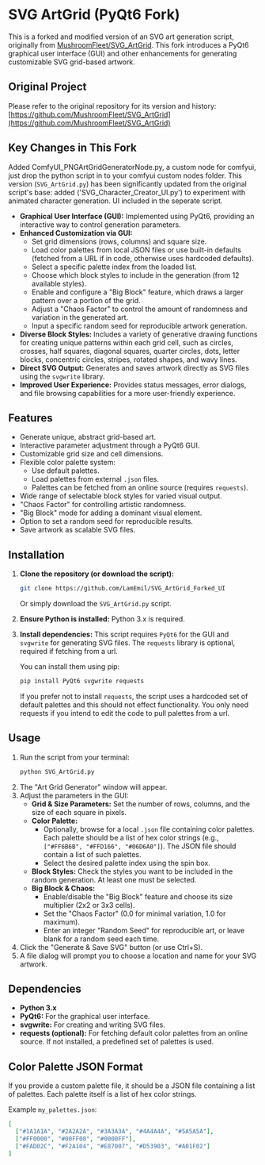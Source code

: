 # SVG ArtGrid (PyQt6 Fork)

This is a forked and modified version of an SVG art generation script, originally from [MushroomFleet/SVG_ArtGrid](https://github.com/MushroomFleet/SVG_ArtGrid). This fork introduces a PyQt6 graphical user interface (GUI) and other enhancements for generating customizable SVG grid-based artwork.

## Original Project

Please refer to the original repository for its version and history:
[https://github.com/MushroomFleet/SVG_ArtGrid](https://github.com/MushroomFleet/SVG_ArtGrid)

## Key Changes in This Fork
Added ComfyUI_PNGArtGridGeneratorNode.py, a custom node for comfyui, just drop the python script in to your comfyui custom nodes folder.
This version (`SVG_ArtGrid.py`) has been significantly updated from the original script's base:
added ('SVG_Character_Creator_UI.py') to experiment with animated character generation. UI included in the seperate script.

* **Graphical User Interface (GUI):** Implemented using PyQt6, providing an interactive way to control generation parameters.
* **Enhanced Customization via GUI:**
    * Set grid dimensions (rows, columns) and square size.
    * Load color palettes from local JSON files or use built-in defaults (fetched from a URL if in code, otherwise uses hardcoded defaults).
    * Select a specific palette index from the loaded list.
    * Choose which block styles to include in the generation (from 12 available styles).
    * Enable and configure a "Big Block" feature, which draws a larger pattern over a portion of the grid.
    * Adjust a "Chaos Factor" to control the amount of randomness and variation in the generated art.
    * Input a specific random seed for reproducible artwork generation.
* **Diverse Block Styles:** Includes a variety of generative drawing functions for creating unique patterns within each grid cell, such as circles, crosses, half squares, diagonal squares, quarter circles, dots, letter blocks, concentric circles, stripes, rotated shapes, and wavy lines.
* **Direct SVG Output:** Generates and saves artwork directly as SVG files using the `svgwrite` library.
* **Improved User Experience:** Provides status messages, error dialogs, and file browsing capabilities for a more user-friendly experience.

## Features

* Generate unique, abstract grid-based art.
* Interactive parameter adjustment through a PyQt6 GUI.
* Customizable grid size and cell dimensions.
* Flexible color palette system:
    * Use default palettes.
    * Load palettes from external `.json` files.
    * Palettes can be fetched from an online source (requires `requests`).
* Wide range of selectable block styles for varied visual output.
* "Chaos Factor" for controlling artistic randomness.
* "Big Block" mode for adding a dominant visual element.
* Option to set a random seed for reproducible results.
* Save artwork as scalable SVG files.

## Installation

1.  **Clone the repository (or download the script):**
    ```bash
    git clone https://github.com/LamEmil/SVG_ArtGrid_Forked_UI
    ```
    Or simply download the `SVG_ArtGrid.py` script.

2.  **Ensure Python is installed:**
    Python 3.x is required.

3.  **Install dependencies:**
    This script requires `PyQt6` for the GUI and `svgwrite` for generating SVG files. The `requests` library is optional, required if fetching from a url.

    You can install them using pip:
    ```bash
    pip install PyQt6 svgwrite requests
    ```
    If you prefer not to install `requests`, the script uses a hardcoded set of default palettes and this should not effect functionality. You only need requests if you intend to edit the code to pull palettes from a url.

## Usage

1.  Run the script from your terminal:
    ```bash
    python SVG_ArtGrid.py
    ```
2.  The "Art Grid Generator" window will appear.
3.  Adjust the parameters in the GUI:
    * **Grid & Size Parameters:** Set the number of rows, columns, and the size of each square in pixels.
    * **Color Palette:**
        * Optionally, browse for a local `.json` file containing color palettes. Each palette should be a list of hex color strings (e.g., `["#FF6B6B", "#FFD166", "#06D6A0"]`). The JSON file should contain a list of such palettes.
        * Select the desired palette index using the spin box.
    * **Block Styles:** Check the styles you want to be included in the random generation. At least one must be selected.
    * **Big Block & Chaos:**
        * Enable/disable the "Big Block" feature and choose its size multiplier (2x2 or 3x3 cells).
        * Set the "Chaos Factor" (0.0 for minimal variation, 1.0 for maximum).
        * Enter an integer "Random Seed" for reproducible art, or leave blank for a random seed each time.
4.  Click the "Generate & Save SVG" button (or use Ctrl+S).
5.  A file dialog will prompt you to choose a location and name for your SVG artwork.

## Dependencies

* **Python 3.x**
* **PyQt6:** For the graphical user interface.
* **svgwrite:** For creating and writing SVG files.
* **requests (optional):** For fetching default color palettes from an online source. If not installed, a predefined set of palettes is used.

## Color Palette JSON Format

If you provide a custom palette file, it should be a JSON file containing a list of palettes. Each palette itself is a list of hex color strings.

Example `my_palettes.json`:
```json
[
  ["#1A1A1A", "#2A2A2A", "#3A3A3A", "#4A4A4A", "#5A5A5A"],
  ["#FF0000", "#00FF00", "#0000FF"],
  ["#FAD02C", "#F2A104", "#E87007", "#D53903", "#A01F02"]
]
